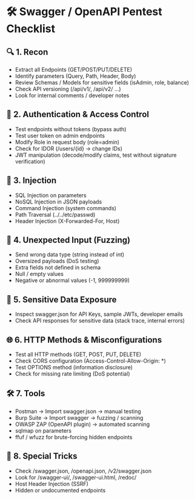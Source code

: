 # 🛠 Swagger / OpenAPI Pentest Checklist

## 🔍 1. Recon
- Extract all Endpoints (GET/POST/PUT/DELETE)
- Identify parameters (Query, Path, Header, Body)
- Review Schemas / Models for sensitive fields (isAdmin, role, balance)
- Check API versioning (/api/v1/, /api/v2/ ...)
- Look for internal comments / developer notes

## 🔑 2. Authentication & Access Control
- Test endpoints without tokens (bypass auth)
- Test user token on admin endpoints
- Modify Role in request body (role=admin)
- Check for IDOR (/users/{id} → change IDs)
- JWT manipulation (decode/modify claims, test without signature verification)

## 💉 3. Injection
- SQL Injection on parameters
- NoSQL Injection in JSON payloads
- Command Injection (system commands)
- Path Traversal (../../etc/passwd)
- Header Injection (X-Forwarded-For, Host)

## 🔄 4. Unexpected Input (Fuzzing)
- Send wrong data type (string instead of int)
- Oversized payloads (DoS testing)
- Extra fields not defined in schema
- Null / empty values
- Negative or abnormal values (-1, 999999999)

## 🔐 5. Sensitive Data Exposure
- Inspect swagger.json for API Keys, sample JWTs, developer emails
- Check API responses for sensitive data (stack trace, internal errors)

## 🌐 6. HTTP Methods & Misconfigurations
- Test all HTTP methods (GET, POST, PUT, DELETE)
- Check CORS configuration (Access-Control-Allow-Origin: *)
- Test OPTIONS method (information disclosure)
- Check for missing rate limiting (DoS potential)

## 🛠 7. Tools
- Postman → Import swagger.json → manual testing
- Burp Suite → Import swagger → fuzzing / scanning
- OWASP ZAP (OpenAPI plugin) → automated scanning
- sqlmap on parameters
- ffuf / wfuzz for brute-forcing hidden endpoints

## 🎯 8. Special Tricks
- Check /swagger.json, /openapi.json, /v2/swagger.json
- Look for /swagger-ui/, /swagger-ui.html, /redoc/
- Host Header Injection (SSRF)
- Hidden or undocumented endpoints
